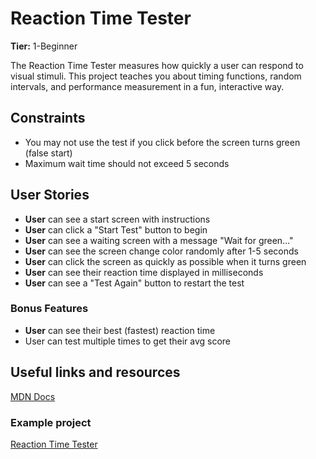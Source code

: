 # Reaction Time Tester
**Tier:** 1-Beginner

The Reaction Time Tester measures how quickly a user can respond to visual stimuli. This project teaches you about timing functions, random intervals, and performance measurement in a fun, interactive way.

## Constraints
- You may not use the test if you click before the screen turns green (false start)
- Maximum wait time should not exceed 5 seconds
## User Stories
- **User** can see a start screen with instructions
- **User** can click a "Start Test" button to begin
- **User** can see a waiting screen with a message "Wait for green..."
- **User** can see the screen change color randomly after 1-5 seconds
- **User** can click the screen as quickly as possible when it turns green
- **User** can see their reaction time displayed in milliseconds
- **User** can see a "Test Again" button to restart the test

### Bonus Features
- **User** can see their best (fastest) reaction time
- User can test multiple times to get their avg score

## Useful links and resources
<a href="https://developer.mozilla.org/en-US/docs/Web/JavaScript/Reference/Global_Objects/Date/Date">MDN Docs</a>

### Example project
<a href="https://tinyurl.com/mr2vsmp5">Reaction Time Tester</a>


